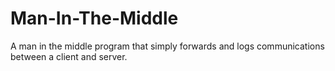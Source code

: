 # Man-In-The-Middle
A man in the middle program that simply forwards and logs communications between a client and server.
